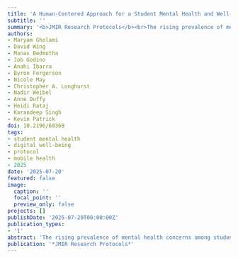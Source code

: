 ```yaml
---
title: 'A Human-Centered Approach for a Student Mental Health and Well-Being Mobile App: Protocol for Development, Implementation, and Evaluation'
subtitle: ''
summary: '<b>JMIR Research Protocols</b><br>The rising prevalence of mental health concerns among students is prompting universities to explore innovative solutions to support student well-being. This paper describes the protocol for the development, implementation, and evaluation of the Willo mobile app designed to address the mental health and wellness needs of students.'
authors:
- Maryam Gholami
- David Wing
- Manas Bedmutha
- Job Godino
- Anahi Ibarra
- Byron Fergerson
- Nicole May
- Christopher A. Longhurst
- Nadir Weibel
- Anne Duffy
- Heidi Rataj
- Karandeep Singh
- Kevin Patrick
doi: 10.2196/68368
tags:
- student mental health
- digital well-being
- protocol
- mobile health
- 2025
date: '2025-07-20'
featured: false
image:
  caption: ''
  focal_point: ''
  preview_only: false
projects: []
publishDate: '2025-07-20T00:00:00Z'
publication_types:
- '1'
abstract: 'The rising prevalence of mental health concerns among students is prompting universities to explore innovative solutions to support student well-being. This paper describes the protocol for the development, implementation, and evaluation of a mobile app designed to address the mental health and wellness needs of students. This project employs a student-centered approach, partnering with students from the initial needs analysis through to the final design and implementation stages. The app aims to increase the use of campus resources by improving awareness through user-designated preferences. It links to student EHRs for coordinated care. A logic model and evaluation plan guide its integration, with biannual assessments tracking mental health trends, feasibility, and impact. Over 600 survey responses were collected as of March 2025, with more data collection underway. Findings aim to inform similar digital mental health initiatives.'
publication: '*JMIR Research Protocols*'
---
```

